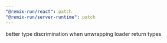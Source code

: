 ```yaml
---
"@remix-run/react": patch
"@remix-run/server-runtime": patch
---
```


better type discrimination when unwrapping loader return types
